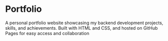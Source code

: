 # Portfolio
A personal portfolio website showcasing my backend development projects, skills, and achievements. Built with HTML and CSS, and hosted on GitHub Pages for easy access and collaboration
